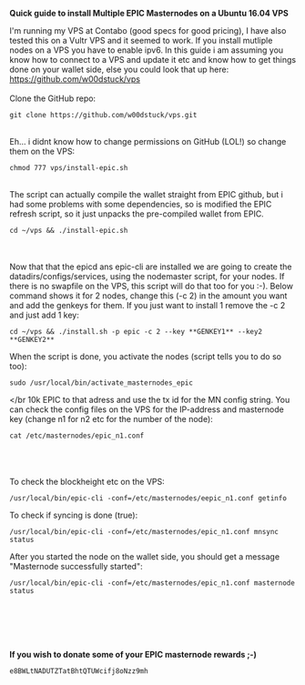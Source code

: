 
**Quick guide to install Multiple EPIC Masternodes on a Ubuntu 16.04 VPS**

I'm running my VPS at Contabo (good specs for good pricing), I have also tested this on a Vultr VPS and it seemed to work. If you install mutliple nodes on a VPS you have to enable ipv6. In this guide i am assuming you know how to connect to a VPS and update it etc and know how to get things done on your wallet side, else you could look that up here: https://github.com/w00dstuck/vps
</br>
</br>
Clone the GitHub repo:

```
git clone https://github.com/w00dstuck/vps.git
```

</br>
Eh... i didnt know how to change permissions on GitHub (LOL!) so change them on the VPS:

```
chmod 777 vps/install-epic.sh
```

</br>
The script can actually compile the wallet straight from EPIC github, but i had some problems with some dependencies, so is modified the EPIC refresh script, so it just unpacks the pre-compiled wallet from EPIC.

```
cd ~/vps && ./install-epic.sh
```

</br>
</br>
Now that that the epicd ans epic-cli are installed we are going to create the datadirs/configs/services, using the nodemaster script, for your nodes. If there is no swapfile on the VPS, this script will do that too for you :-). 
Below command shows it for 2 nodes, change this (-c 2) in the amount you want and add the genkeys for them. If you just want to install 1 remove the -c 2 and just add 1 key:

```
cd ~/vps && ./install.sh -p epic -c 2 --key **GENKEY1** --key2 **GENKEY2**
```

When the script is done, you activate the nodes (script tells you to do so too):

```
sudo /usr/local/bin/activate_masternodes_epic
```

</br 10k EPIC to that adress and use the tx id for the MN config string. You can check the config files on the VPS for the IP-address and masternode key (change n1 for n2 etc for the number of the node):

```
cat /etc/masternodes/epic_n1.conf
```

</br>
</br>
</br>
To check the blockheight etc on the VPS:

```
/usr/local/bin/epic-cli -conf=/etc/masternodes/eepic_n1.conf getinfo
```

To check if syncing is done (true):

```
/usr/local/bin/epic-cli -conf=/etc/masternodes/epic_n1.conf mnsync status
```

After you started the node on the wallet side, you should get a message "Masternode successfully started":

```
/usr/local/bin/epic-cli -conf=/etc/masternodes/epic_n1.conf masternode status
```

</br>
</br>
</br>
</br>

**If you wish to donate some of your EPIC masternode rewards ;-)**

```
e8BWLtNADUTZTatBhtQTUWcifj8oNzz9mh
```
